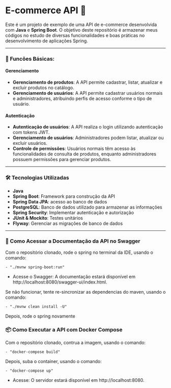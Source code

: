 # E-commerce API 🛒


Este é um projeto de exemplo de uma API de e-commerce desenvolvida com **Java** e **Spring Boot**.
O objetivo deste repositório é armazenar meus códigos no estudo de diversas funcionalidades e boas práticas no desenvolvimento
de aplicações Spring.

---

### 🚀 Funcões Básicas:

#### Gerenciamento

- **Gerenciamento de produtos**: A API permite cadastrar, listar, atualizar e excluir produtos no catálogo.
- **Gerenciamento de usuários**: A API permite cadastrar usuários normais e administradores, atribuindo perfis de acesso conforme o tipo de usuário.

#### Autenticação

- **Autenticação de usuários**: A API realiza o login utilizando autenticação com tokens JWT.
- **Gerenciamento de usuários**: Administradores podem listar, atualizar ou excluir usuários.
- **Controle de permissões**: Usuários normais têm acesso às funcionalidades de consulta de produtos, enquanto administradores possuem permissões para gerenciar produtos.

---

### 🛠️ Tecnologias Utilizadas 

- **Java**
- **Spring Boot**: Framework para construção da API
- **Spring Data JPA**: acesso ao banco de dados
- **PostgreSQL**: Banco de dados utilizado para armazenar as informações
- **Spring Security**: Implementar autenticação e autorização
- **JUnit & Mockito**: Testes unitários
- **Flyway**: Gerenciar as migrações de banco de dados

---

### 📄 Como Acessar a Documentação da API no Swagger

Com o repositório clonado, rode o spring no terminal da IDE, usando o comando:

    - "./mvnw spring-boot:run"

- Acesse o Swagger: A documentação estará disponível em http://localhost:8080/swagger-ui/index.html.

Se não funcionar, tente re-sincronizar as dependencias do maven, usando o comando:

    - "./mvnw clean install -U"

Depois, rode o spring novamente

### 📦 Como Executar a API com Docker Compose

Com o repositório clonado, contrua a imagem, usando o comando:

    - "docker-compose build"

Depois, suba o container, usando o comando:

    - "docker-compose up"

- Acesse: O servidor estará disponível em http://localhost:8080.